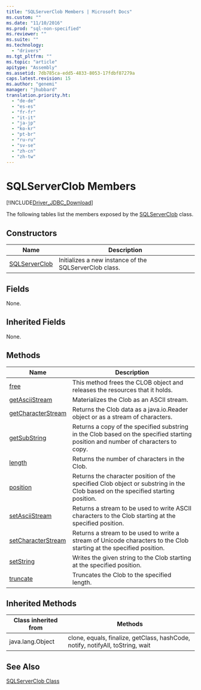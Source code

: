 ```yaml
---
title: "SQLServerClob Members | Microsoft Docs"
ms.custom: ""
ms.date: "11/10/2016"
ms.prod: "sql-non-specified"
ms.reviewer: ""
ms.suite: ""
ms.technology: 
  - "drivers"
ms.tgt_pltfrm: ""
ms.topic: "article"
apitype: "Assembly"
ms.assetid: 7db785ca-edd5-4833-8053-17fdbf87279a
caps.latest.revision: 15
ms.author: "genemi"
manager: "jhubbard"
translation.priority.ht: 
  - "de-de"
  - "es-es"
  - "fr-fr"
  - "it-it"
  - "ja-jp"
  - "ko-kr"
  - "pt-br"
  - "ru-ru"
  - "sv-se"
  - "zh-cn"
  - "zh-tw"
---
```

# SQLServerClob Members
[!INCLUDE[Driver_JDBC_Download](../../../connect/jdbc/includes)]

  The following tables list the members exposed by the [SQLServerClob](../../../connect/jdbc/reference/sqlserverclob-class.md) class.  
  
## Constructors  
  
|Name|Description|  
|----------|-----------------|  
|[SQLServerClob](../../../connect/jdbc/reference/sqlserverclob-constructor--sqlserverconnection--java.lang.string-.md)|Initializes a new instance of the SQLServerClob class.|  
  
## Fields  
 None.  
  
## Inherited Fields  
 None.  
  
## Methods  
  
|Name|Description|  
|----------|-----------------|  
|[free](../../../connect/jdbc/reference/free-method--sqlserverclob-.md)|This method frees the CLOB object and releases the resources that it holds.|  
|[getAsciiStream](../../../connect/jdbc/reference/getasciistream-method--sqlserverclob-.md)|Materializes the Clob as an ASCII stream.|  
|[getCharacterStream](../../../connect/jdbc/reference/getcharacterstream-method--sqlserverclob-.md)|Returns the Clob data as a java.io.Reader object or as a stream of characters.|  
|[getSubString](../../../connect/jdbc/reference/getsubstring-method--sqlserverclob-.md)|Returns a copy of the specified substring in the Clob based on the specified starting position and number of characters to copy.|  
|[length](../../../connect/jdbc/reference/length-method--sqlserverclob-.md)|Returns the number of characters in the Clob.|  
|[position](../../../connect/jdbc/reference/position-method--sqlserverclob-.md)|Returns the character position of the specified Clob object or substring in the Clob based on the specified starting position.|  
|[setAsciiStream](../../../connect/jdbc/reference/setasciistream-method--sqlserverclob-.md)|Returns a stream to be used to write ASCII characters to the Clob starting at the specified position.|  
|[setCharacterStream](../../../connect/jdbc/reference/setcharacterstream-method--sqlserverclob-.md)|Returns a stream to be used to write a stream of Unicode characters to the Clob starting at the specified position.|  
|[setString](../../../connect/jdbc/reference/setstring-method--sqlserverclob-.md)|Writes the given string to the Clob starting at the specified position.|  
|[truncate](../../../connect/jdbc/reference/truncate-method--sqlserverclob-.md)|Truncates the Clob to the specified length.|  
  
## Inherited Methods  
  
|Class inherited from|Methods|  
|--------------------------|-------------|  
|java.lang.Object|clone, equals, finalize, getClass, hashCode, notify, notifyAll, toString, wait|  
  
## See Also  
 [SQLServerClob Class](../../../connect/jdbc/reference/sqlserverclob-class.md)  
  
  